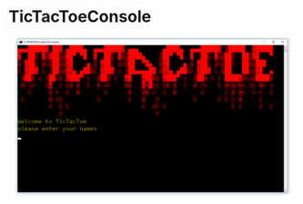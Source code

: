 # TicTacToeConsole
![Console example](https://github.com/EbbeVang/TicTacToeConsole/blob/master/docs/ticTacToeScreencast.gif)